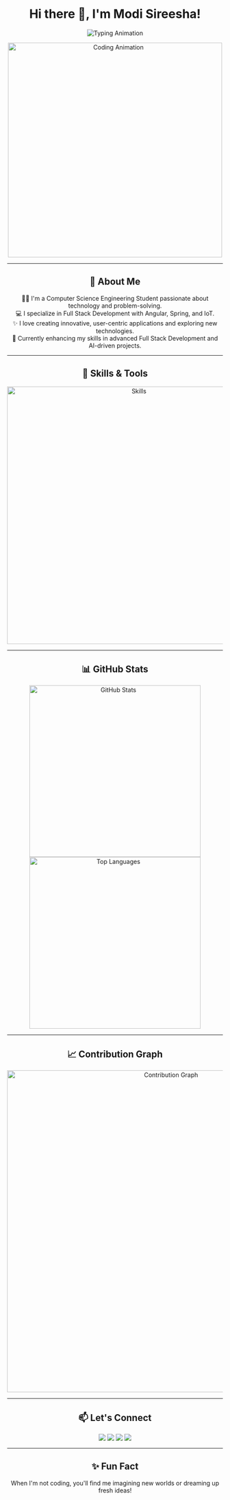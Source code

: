 <h1 align="center">Hi there 👋, I'm Modi Sireesha!</h1>

<p align="center">
  <img src="https://readme-typing-svg.herokuapp.com?font=Roboto+Mono&size=30&duration=3000&color=A445B2&center=true&vCenter=true&width=500&lines=Full+Stack+Developer;AI+Enthusiast;Tech+Innovator;Dreamer+%26+Creator" alt="Typing Animation">
</p>

<div align="center">
  <img src="https://media.giphy.com/media/qgQUggAC3Pfv687qPC/giphy.gif" alt="Coding Animation" width="500">
</div>

---

<h2 align="center">🌟 About Me</h2>

<p align="center">
  👩‍🎓 I'm a Computer Science Engineering Student passionate about technology and problem-solving.<br>
  💻 I specialize in Full Stack Development with Angular, Spring, and IoT.<br>
  ✨ I love creating innovative, user-centric applications and exploring new technologies.<br>
  🌱 Currently enhancing my skills in advanced Full Stack Development and AI-driven projects.
</p>

---

<h2 align="center">🚀 Skills & Tools</h2>

<p align="center">
  <img src="https://skillicons.dev/icons?i=html,css,js,ts,angular,nodejs,java,spring,python,mysql,mongodb,aws,postman&perline=6" alt="Skills" width="600">
</p>

---

<h2 align="center">📊 GitHub Stats</h2>

<p align="center">
  <img src="https://github-readme-stats.vercel.app/api?username=sireesha0904&show_icons=true&theme=radical&hide_title=true" alt="GitHub Stats" width="400">
  <img src="https://github-readme-stats.vercel.app/api/top-langs/?username=sireesha0904&layout=compact&theme=radical" alt="Top Languages" width="400">
</p>

---

<h2 align="center">📈 Contribution Graph</h2>

<p align="center">
  <img src="https://github-readme-activity-graph.vercel.app/graph?username=sireesha0904&theme=radical&bg_color=0D1117&color=A445B2&line=FF5733&point=FFFFFF" alt="Contribution Graph" width="750">
</p>

---

<h2 align="center">📫 Let's Connect</h2>

<p align="center">
  <a href="https://twitter.com/_sireeshamodi_" target="_blank"><img src="https://img.shields.io/badge/Twitter-%40_sireeshamodi_-1DA1F2?style=for-the-badge&logo=twitter"></a>
  <a href="https://instagram.com/sireesha_modi" target="_blank"><img src="https://img.shields.io/badge/Instagram-%40sireesha_modi-E4405F?style=for-the-badge&logo=instagram"></a>
  <a href="mailto:modisireesha09@gmail.com"><img src="https://img.shields.io/badge/Email-modisireesha09%40gmail.com-red?style=for-the-badge&logo=gmail"></a>
  <a href="https://www.linkedin.com/in/modi-sireesha-63ba47279/" target="_blank"><img src="https://img.shields.io/badge/LinkedIn-Connect-%230077B5?style=for-the-badge&logo=linkedin"></a>
</p>

---

<h2 align="center">✨ Fun Fact</h2>

<p align="center">
  When I'm not coding, you'll find me imagining new worlds or dreaming up fresh ideas!
</p>
